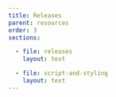 ```yaml
---
title: Releases
parent: resources
order: 3
sections:

  - file: releases
    layout: text

  - file: script-and-styling
    layout: text
---
```


